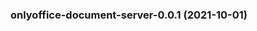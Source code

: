 
<a name="onlyoffice-document-server-0.0.1"></a>
### onlyoffice-document-server-0.0.1 (2021-10-01)

